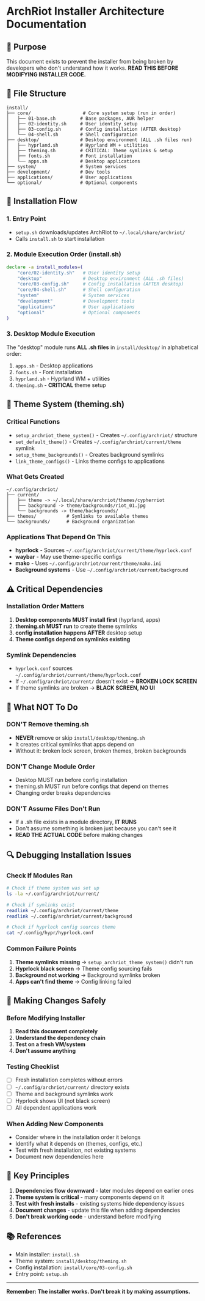 # ArchRiot Installer Architecture Documentation

## 🎯 Purpose
This document exists to prevent the installer from being broken by developers who don't understand how it works. **READ THIS BEFORE MODIFYING INSTALLER CODE.**

## 📁 File Structure

```
install/
├── core/                   # Core system setup (run in order)
│   ├── 01-base.sh         # Base packages, AUR helper
│   ├── 02-identity.sh     # User identity setup
│   ├── 03-config.sh       # Config installation (AFTER desktop)
│   └── 04-shell.sh        # Shell configuration
├── desktop/               # Desktop environment (ALL .sh files run)
│   ├── hyprland.sh        # Hyprland WM + utilities
│   ├── theming.sh         # CRITICAL: Theme symlinks & setup
│   ├── fonts.sh           # Font installation
│   └── apps.sh            # Desktop applications
├── system/                # System services
├── development/           # Dev tools
├── applications/          # User applications
└── optional/              # Optional components
```

## 🔄 Installation Flow

### 1. Entry Point
- `setup.sh` downloads/updates ArchRiot to `~/.local/share/archriot/`
- Calls `install.sh` to start installation

### 2. Module Execution Order (install.sh)
```bash
declare -a install_modules=(
    "core/02-identity.sh"   # User identity setup
    "desktop"               # Desktop environment (ALL .sh files)
    "core/03-config.sh"     # Config installation (AFTER desktop)
    "core/04-shell.sh"      # Shell configuration
    "system"                # System services
    "development"           # Development tools
    "applications"          # User applications
    "optional"              # Optional components
)
```

### 3. Desktop Module Execution
The "desktop" module runs **ALL .sh files** in `install/desktop/` in alphabetical order:
1. `apps.sh` - Desktop applications
2. `fonts.sh` - Font installation
3. `hyprland.sh` - Hyprland WM + utilities
4. `theming.sh` - **CRITICAL** theme setup

## 🎨 Theme System (theming.sh)

### Critical Functions
- `setup_archriot_theme_system()` - Creates `~/.config/archriot/` structure
- `set_default_theme()` - Creates `~/.config/archriot/current/theme` symlink
- `setup_theme_backgrounds()` - Creates background symlinks
- `link_theme_configs()` - Links theme configs to applications

### What Gets Created
```
~/.config/archriot/
├── current/
│   ├── theme -> ~/.local/share/archriot/themes/cypherriot
│   ├── background -> theme/backgrounds/riot_01.jpg
│   └── backgrounds -> theme/backgrounds/
├── themes/           # Symlinks to available themes
└── backgrounds/      # Background organization
```

### Applications That Depend On This
- **hyprlock** - Sources `~/.config/archriot/current/theme/hyprlock.conf`
- **waybar** - May use theme-specific configs
- **mako** - Uses `~/.config/archriot/current/theme/mako.ini`
- **Background systems** - Use `~/.config/archriot/current/background`

## ⚠️ Critical Dependencies

### Installation Order Matters
1. **Desktop components MUST install first** (hyprland, apps)
2. **theming.sh MUST run** to create theme symlinks
3. **config installation happens AFTER** desktop setup
4. **Theme configs depend on symlinks existing**

### Symlink Dependencies
- `hyprlock.conf` sources `~/.config/archriot/current/theme/hyprlock.conf`
- If `~/.config/archriot/current/` doesn't exist → **BROKEN LOCK SCREEN**
- If theme symlinks are broken → **BLACK SCREEN, NO UI**

## 🚨 What NOT To Do

### DON'T Remove theming.sh
- **NEVER** remove or skip `install/desktop/theming.sh`
- It creates critical symlinks that apps depend on
- Without it: broken lock screen, broken themes, broken backgrounds

### DON'T Change Module Order
- Desktop MUST run before config installation
- theming.sh MUST run before configs that depend on themes
- Changing order breaks dependencies

### DON'T Assume Files Don't Run
- If a .sh file exists in a module directory, **IT RUNS**
- Don't assume something is broken just because you can't see it
- **READ THE ACTUAL CODE** before making changes

## 🔍 Debugging Installation Issues

### Check If Modules Ran
```bash
# Check if theme system was set up
ls -la ~/.config/archriot/current/

# Check if symlinks exist
readlink ~/.config/archriot/current/theme
readlink ~/.config/archriot/current/background

# Check if hyprlock config sources theme
cat ~/.config/hypr/hyprlock.conf
```

### Common Failure Points
1. **Theme symlinks missing** → `setup_archriot_theme_system()` didn't run
2. **Hyprlock black screen** → Theme config sourcing fails
3. **Background not working** → Background symlinks broken
4. **Apps can't find theme** → Config linking failed

## 📝 Making Changes Safely

### Before Modifying Installer
1. **Read this document completely**
2. **Understand the dependency chain**
3. **Test on a fresh VM/system**
4. **Don't assume anything**

### Testing Checklist
- [ ] Fresh installation completes without errors
- [ ] `~/.config/archriot/current/` directory exists
- [ ] Theme and background symlinks work
- [ ] Hyprlock shows UI (not black screen)
- [ ] All dependent applications work

### When Adding New Components
- Consider where in the installation order it belongs
- Identify what it depends on (themes, configs, etc.)
- Test with fresh installation, not existing systems
- Document new dependencies here

## 🎯 Key Principles

1. **Dependencies flow downward** - later modules depend on earlier ones
2. **Theme system is critical** - many components depend on it
3. **Test with fresh installs** - existing systems hide dependency issues
4. **Document changes** - update this file when adding dependencies
5. **Don't break working code** - understand before modifying

## 📚 References

- Main installer: `install.sh`
- Theme system: `install/desktop/theming.sh`
- Config installation: `install/core/03-config.sh`
- Entry point: `setup.sh`

---

**Remember: The installer works. Don't break it by making assumptions.**
